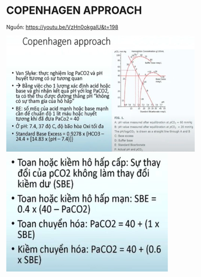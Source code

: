 # COPENHAGEN APPROACH  
Nguồn: https://youtu.be/VzHn0okgalU&t=198  
  
![../200 FILES/201 Image/image/Copenhagen approach-1712161526127.webp](../200%20FILES/201%20Image/image/Copenhagen%20approach-1712161526127.webp)  
![../200 FILES/201 Image/image/Copenhagen approach-1712161541314.webp](../200%20FILES/201%20Image/image/Copenhagen%20approach-1712161541314.webp)  
  
